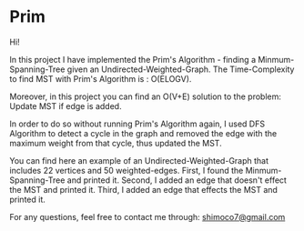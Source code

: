 # Prim
Hi!

In this project I have implemented the Prim's Algorithm - finding a Minmum-Spanning-Tree given an Undirected-Weighted-Graph. The Time-Complexity to find MST with Prim's Algorithm is : O(ELOGV).

Moreover, in this project you can find an O(V+E) solution to the problem: Update MST if edge is added.

In order to do so without running Prim's Algorithm again, I used DFS Algorithm to detect a cycle in the graph and removed the edge with the maximum weight from that cycle, thus updated the MST.

You can find here an example of an Undirected-Weighted-Graph that includes 22 vertices and 50 weighted-edges. First, I found the Minmum-Spanning-Tree and printed it. Second, I added an edge that doesn't effect the MST and printed it. Third, I added an edge that effects the MST and printed it.

For any questions, feel free to contact me through: shimoco7@gmail.com
